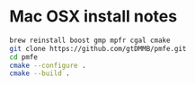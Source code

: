 # Mac OSX install notes

```bash
brew reinstall boost gmp mpfr cgal cmake
git clone https://github.com/gtDMMB/pmfe.git
cd pmfe
cmake --configure .
cmake --build .
```

